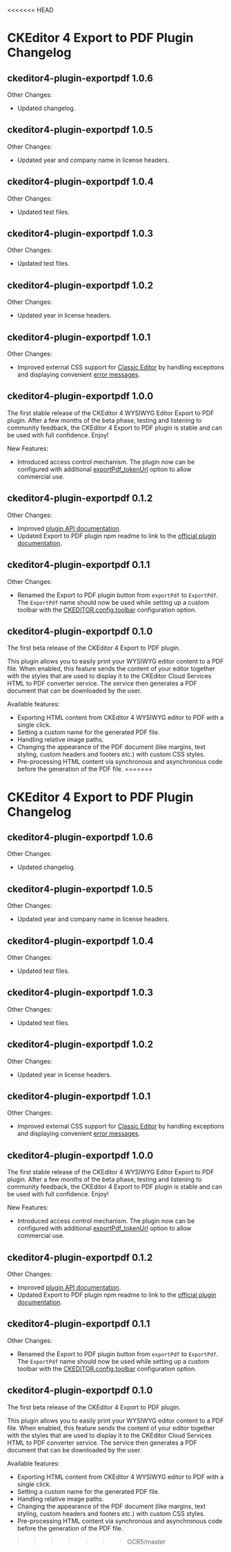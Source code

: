 <<<<<<< HEAD
# CKEditor 4 Export to PDF Plugin Changelog

## ckeditor4-plugin-exportpdf 1.0.6

Other Changes:

*   Updated changelog.

## ckeditor4-plugin-exportpdf 1.0.5

Other Changes:

*   Updated year and company name in license headers.

## ckeditor4-plugin-exportpdf 1.0.4

Other Changes:

*   Updated test files.

## ckeditor4-plugin-exportpdf 1.0.3

Other Changes:

*   Updated test files.

## ckeditor4-plugin-exportpdf 1.0.2

Other Changes:

*   Updated year in license headers.

## ckeditor4-plugin-exportpdf 1.0.1

Other Changes:

*   Improved external CSS support for [Classic Editor](https://ckeditor.com/docs/ckeditor4/latest/examples/classic.html) by handling exceptions and displaying convenient [error messages](https://ckeditor.com/docs/ckeditor4/latest/guide/dev_errors.html#exportpdf-stylesheets-incaccessible).

## ckeditor4-plugin-exportpdf 1.0.0

The first stable release of the CKEditor 4 WYSIWYG Editor Export to PDF plugin. After a few months of the beta phase, testing and listening to community feedback, the CKEditor 4 Export to PDF plugin is stable and can be used with full confidence. Enjoy!

New Features:

*   Introduced access control mechanism. The plugin now can be configured with additional [exportPdf_tokenUrl](https://ckeditor.com/docs/ckeditor4/latest/api/CKEDITOR_config.html#cfg-exportPdf_tokenUrl) option to allow commercial use.

## ckeditor4-plugin-exportpdf 0.1.2

Other Changes:

*   Improved [plugin API documentation](https://ckeditor.com/docs/ckeditor4/latest/api/CKEDITOR_config.html#cfg-exportPdf_fileName).
*   Updated Export to PDF plugin npm readme to link to the [official plugin documentation](https://ckeditor.com/docs/ckeditor4/latest/features/exporttopdf.html).

## ckeditor4-plugin-exportpdf 0.1.1

Other Changes:

*   Renamed the Export to PDF plugin button from `exportPdf` to `ExportPdf`. The `ExportPdf` name should now be used while setting up a custom toolbar with the [CKEDITOR.config.toolbar](https://ckeditor.com/docs/ckeditor4/latest/api/CKEDITOR_config.html#cfg-toolbar) configuration option.

## ckeditor4-plugin-exportpdf 0.1.0

The first beta release of the CKEditor 4 Export to PDF plugin.

This plugin allows you to easily print your WYSIWYG editor content to a PDF file. When enabled, this feature sends the content of your editor together with the styles that are used to display it to the CKEditor Cloud Services HTML to PDF converter service. The service then generates a PDF document that can be downloaded by the user.

Available features:

*   Exporting HTML content from CKEditor 4 WYSIWYG editor to PDF with a single click.
*   Setting a custom name for the generated PDF file.
*   Handling relative image paths.
*   Changing the appearance of the PDF document (like margins, text styling, custom headers and footers etc.) with custom CSS styles.
*   Pre-processing HTML content via synchronous and asynchronous code before the generation of the PDF file.
=======
# CKEditor 4 Export to PDF Plugin Changelog

## ckeditor4-plugin-exportpdf 1.0.6

Other Changes:

*   Updated changelog.

## ckeditor4-plugin-exportpdf 1.0.5

Other Changes:

*   Updated year and company name in license headers.

## ckeditor4-plugin-exportpdf 1.0.4

Other Changes:

*   Updated test files.

## ckeditor4-plugin-exportpdf 1.0.3

Other Changes:

*   Updated test files.

## ckeditor4-plugin-exportpdf 1.0.2

Other Changes:

*   Updated year in license headers.

## ckeditor4-plugin-exportpdf 1.0.1

Other Changes:

*   Improved external CSS support for [Classic Editor](https://ckeditor.com/docs/ckeditor4/latest/examples/classic.html) by handling exceptions and displaying convenient [error messages](https://ckeditor.com/docs/ckeditor4/latest/guide/dev_errors.html#exportpdf-stylesheets-incaccessible).

## ckeditor4-plugin-exportpdf 1.0.0

The first stable release of the CKEditor 4 WYSIWYG Editor Export to PDF plugin. After a few months of the beta phase, testing and listening to community feedback, the CKEditor 4 Export to PDF plugin is stable and can be used with full confidence. Enjoy!

New Features:

*   Introduced access control mechanism. The plugin now can be configured with additional [exportPdf_tokenUrl](https://ckeditor.com/docs/ckeditor4/latest/api/CKEDITOR_config.html#cfg-exportPdf_tokenUrl) option to allow commercial use.

## ckeditor4-plugin-exportpdf 0.1.2

Other Changes:

*   Improved [plugin API documentation](https://ckeditor.com/docs/ckeditor4/latest/api/CKEDITOR_config.html#cfg-exportPdf_fileName).
*   Updated Export to PDF plugin npm readme to link to the [official plugin documentation](https://ckeditor.com/docs/ckeditor4/latest/features/exporttopdf.html).

## ckeditor4-plugin-exportpdf 0.1.1

Other Changes:

*   Renamed the Export to PDF plugin button from `exportPdf` to `ExportPdf`. The `ExportPdf` name should now be used while setting up a custom toolbar with the [CKEDITOR.config.toolbar](https://ckeditor.com/docs/ckeditor4/latest/api/CKEDITOR_config.html#cfg-toolbar) configuration option.

## ckeditor4-plugin-exportpdf 0.1.0

The first beta release of the CKEditor 4 Export to PDF plugin.

This plugin allows you to easily print your WYSIWYG editor content to a PDF file. When enabled, this feature sends the content of your editor together with the styles that are used to display it to the CKEditor Cloud Services HTML to PDF converter service. The service then generates a PDF document that can be downloaded by the user.

Available features:

*   Exporting HTML content from CKEditor 4 WYSIWYG editor to PDF with a single click.
*   Setting a custom name for the generated PDF file.
*   Handling relative image paths.
*   Changing the appearance of the PDF document (like margins, text styling, custom headers and footers etc.) with custom CSS styles.
*   Pre-processing HTML content via synchronous and asynchronous code before the generation of the PDF file.
>>>>>>> OCR5/master
